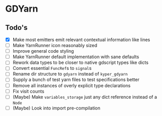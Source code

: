 # GDYarn

## Todo's

- [x] Make most emitters emit relevant contextual information like lines
- [ ] Make YarnRunner icon reasonably sized
- [ ] Improve general code styling
- [ ] Make YarnRunner default implementation with sane defaults
- [ ] Rework data types to be closer to native gdscript types like dicts
- [ ] Convert essential `FuncRef`s to `signal`s 
- [ ] Rename dir structure to `gdyarn` instead of `kyper_gdyarn`
- [ ] Supply a bunch of test yarn files to test specifications better
- [ ] Remove all instances of overly explicit type declarations
- [ ] Fix visit counts
- [ ] (Maybe) Make `variables_storage` just any dict reference instead of a `Node` 
- [ ] (Maybe) Look into import pre-compilation
